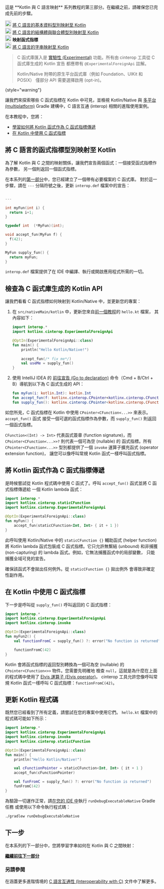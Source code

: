 [//]: # (title: 將 C 語言的函式指標映射至 Kotlin – 教程)

<tldr>
    <p>這是 **Kotlin 與 C 語言映射** 系列教程的第三部分。在繼續之前，請確保您已完成先前的步驟。</p>
    <p><img src="icon-1-done.svg" width="20" alt="第一步"/> <a href="mapping-primitive-data-types-from-c.md">將 C 語言的基本資料型別映射至 Kotlin</a><br/>
        <img src="icon-2-done.svg" width="20" alt="第二步"/> <a href="mapping-struct-union-types-from-c.md">將 C 語言的結構體與聯合體型別映射至 Kotlin</a><br/>
        <img src="icon-3.svg" width="20" alt="第三步"/> <strong>映射函式指標</strong><br/>
        <img src="icon-4-todo.svg" width="20" alt="第四步"/> <a href="mapping-strings-from-c.md">將 C 語言的字串映射至 Kotlin</a><br/>
    </p>
</tldr>

> C 函式庫匯入是 [實驗性 (Experimental)](components-stability.md#stability-levels-explained) 功能。所有由 cinterop 工具從 C 函式庫生成的 Kotlin 宣告
> 都應帶有 `@ExperimentalForeignApi` 註解。
>
> Kotlin/Native 附帶的原生平台函式庫（例如 Foundation、UIKit 和 POSIX）
> 僅部分 API 需要選擇啟用 (opt-in)。
>
{style="warning"}

讓我們來探索哪些 C 函式指標在 Kotlin 中可見，並檢視 Kotlin/Native 與
[多平台 (multiplatform)](gradle-configure-project.md#targeting-multiple-platforms) Gradle 建構中，C 語言互通 (interop) 相關的進階使用案例。

在本教程中，您將：

* [學習如何將 Kotlin 函式作為 C 函式指標傳遞](#pass-kotlin-function-as-a-c-function-pointer)
* [在 Kotlin 中使用 C 函式指標](#use-the-c-function-pointer-from-kotlin)

## 將 C 語言的函式指標型別映射至 Kotlin

為了解 Kotlin 與 C 之間的映射關係，讓我們宣告兩個函式：一個接受函式指標作為參數，
另一個則返回一個函式指標。

在本系列的[第一部分](mapping-primitive-data-types-from-c.md)中，您已經建立了一個帶有必要檔案的 C 函式庫。
對於這一步驟，請在 `---` 分隔符號之後，更新 `interop.def` 檔案中的宣告：

```c 

---

int myFun(int i) {
  return i+1;
}

typedef int  (*MyFun)(int);

void accept_fun(MyFun f) {
  f(42);
}

MyFun supply_fun() {
  return myFun;
}
``` 

`interop.def` 檔案提供了在 IDE 中編譯、執行或開啟應用程式所需的一切。

## 檢查為 C 函式庫生成的 Kotlin API

讓我們看看 C 函式指標如何映射到 Kotlin/Native 中，並更新您的專案：

1. 在 `src/nativeMain/kotlin` 中，更新您來自[前一個教程](mapping-struct-union-types-from-c.md)的 `hello.kt` 檔案，
   其內容如下：

   ```kotlin
   import interop.*
   import kotlinx.cinterop.ExperimentalForeignApi
   
   @OptIn(ExperimentalForeignApi::class)
   fun main() {
       println("Hello Kotlin/Native!")
      
       accept_fun(/* fix me*/)
       val useMe = supply_fun()
   }
   ```

2. 使用 IntelliJ IDEA 的 [前往宣告 (Go to declaration)](https://www.jetbrains.com/help/rider/Navigation_and_Search__Go_to_Declaration.html)
   命令（<shortcut>Cmd + B</shortcut>/<shortcut>Ctrl + B</shortcut>）導航到以下為 C 函式生成的 API：

   ```kotlin
   fun myFun(i: kotlin.Int): kotlin.Int
   fun accept_fun(f: kotlinx.cinterop.CPointer<kotlinx.cinterop.CFunction<(kotlin.Int) -> kotlin.Int>>? /* from: interop.MyFun? */)
   fun supply_fun(): kotlinx.cinterop.CPointer<kotlinx.cinterop.CFunction<(kotlin.Int) -> kotlin.Int>>? /* from: interop.MyFun? */
   ```

如您所見，C 函式指標在 Kotlin 中使用 `CPointer<CFunction<...>>` 來表示。`accept_fun()` 函式
接受一個可選的函式指標作為參數，而 `supply_fun()` 則返回一個函式指標。

`CFunction<(Int) -> Int>` 代表函式簽章 (function signature)，而 `CPointer<CFunction<...>>?` 則代表一個可為空 (nullable) 的
函式指標。所有 `CPointer<CFunction<...>>` 型別都提供了一個 `invoke` 運算子擴充函式 (operator extension function)，
讓您可以像呼叫常規 Kotlin 函式一樣呼叫函式指標。

## 將 Kotlin 函式作為 C 函式指標傳遞

是時候嘗試從 Kotlin 程式碼中使用 C 函式了。呼叫 `accept_fun()` 函式並將 C 函式指標傳遞給
一個 Kotlin lambda 函式：

```kotlin
import interop.*
import kotlinx.cinterop.staticCFunction
import kotlinx.cinterop.ExperimentalForeignApi

@OptIn(ExperimentalForeignApi::class)
fun myFun() {
    accept_fun(staticCFunction<Int, Int> { it + 1 })
}
```

此呼叫使用 Kotlin/Native 中的 `staticCFunction {}` 輔助函式 (helper function) 將 Kotlin lambda 函式包裝成 C
函式指標。它只允許無繫結 (unbound) 和非捕獲 (non-capturing) 的 lambda 函式。例如，它無法捕獲函式中的局部變數，
只能捕獲全域可見的宣告。

確保該函式不會拋出任何例外。從 `staticCFunction {}` 拋出例外
會導致非確定性副作用。

## 在 Kotlin 中使用 C 函式指標

下一步是呼叫從 `supply_fun()` 呼叫返回的 C 函式指標：

```kotlin
import interop.*
import kotlinx.cinterop.ExperimentalForeignApi
import kotlinx.cinterop.invoke

@OptIn(ExperimentalForeignApi::class)
fun myFun2() {
    val functionFromC = supply_fun() ?: error("No function is returned")

    functionFromC(42)
}
```

Kotlin 會將函式指標的返回型別轉換為一個可為空 (nullable) 的 `CPointer<CFunction<>>` 物件。您需要先明確地
檢查 `null`，這就是為什麼在上面的程式碼中使用了 [Elvis 運算子 (Elvis operator)](null-safety.md)。
cinterop 工具允許您像呼叫常規 Kotlin 函式一樣呼叫 C 函式指標：`functionFromC(42)`。

## 更新 Kotlin 程式碼

既然您已經看到了所有定義，請嘗試在您的專案中使用它們。
`hello.kt` 檔案中的程式碼可能如下所示：

```kotlin
import interop.*
import kotlinx.cinterop.ExperimentalForeignApi
import kotlinx.cinterop.invoke
import kotlinx.cinterop.staticCFunction

@OptIn(ExperimentalForeignApi::class)
fun main() {
    println("Hello Kotlin/Native!")

    val cFunctionPointer = staticCFunction<Int, Int> { it + 1 }
    accept_fun(cFunctionPointer)

    val funFromC = supply_fun() ?: error("No function is returned")
    funFromC(42)
}
```

為驗證一切運作正常，請[在您的 IDE 中](native-get-started.md#build-and-run-the-application)執行 `runDebugExecutableNative` Gradle 任務
或使用以下命令執行程式碼：

```bash
./gradlew runDebugExecutableNative
```

## 下一步

在本系列的下一部分中，您將學習字串如何在 Kotlin 與 C 之間映射：

**[繼續前往下一部分](mapping-strings-from-c.md)**

### 另請參閱

在涵蓋更多進階情境的 [C 語言互通性 (Interoperability with C)](native-c-interop.md) 文件中了解更多。